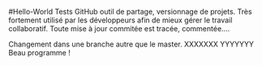 #Hello-World
Tests GitHub outil de partage, versionnage de projets. Très fortement utilisé par les développeurs afin de mieux gérer le travail collaboratif. Toute mise à jour commitée est tracée, commentée....

Changement dans une branche autre que le master.
XXXXXXX
YYYYYYY
Beau programme !
